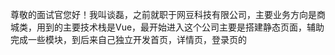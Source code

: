 尊敬的面试官您好！我叫谈磊，之前就职于网豆科技有限公司，主要业务方向是商城类，用到的主要技术栈是Vue，最开始进入这个公司主要是搭建静态页面，辅助完成一些模块，到后来自己独立开发首页，详情页，登录页的